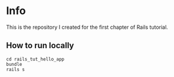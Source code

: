 # Info

This is the repository I created for the first chapter of Rails tutorial.

## How to run locally

```
cd rails_tut_hello_app
bundle
rails s
```